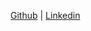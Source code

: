 [Github](https://github.com/nascimento-dev-io) | [Linkedin](https://www.linkedin.com/in/nascimento-dev-io/)